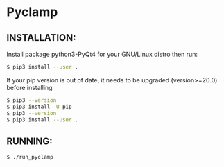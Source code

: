 # Pyclamp

## INSTALLATION:

Install package python3-PyQt4 for your GNU/Linux distro then run:

```sh
$ pip3 install --user .
```

If your pip version is out of date, it needs to be upgraded (version>=20.0)
before installing

```sh
$ pip3 --version
$ pip3 install -U pip
$ pip3 --version
$ pip3 install --user .
```

## RUNNING:

```sh
$ ./run_pyclamp
```
